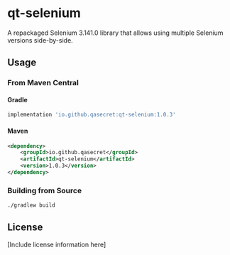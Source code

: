 # qt-selenium

A repackaged Selenium 3.141.0 library that allows using multiple Selenium versions side-by-side.

## Usage

### From Maven Central

#### Gradle
```groovy
implementation 'io.github.qasecret:qt-selenium:1.0.3'
```

#### Maven
```xml
<dependency>
    <groupId>io.github.qasecret</groupId>
    <artifactId>qt-selenium</artifactId>
    <version>1.0.3</version>
</dependency>
```

### Building from Source
```bash
./gradlew build
```

## License

[Include license information here]

